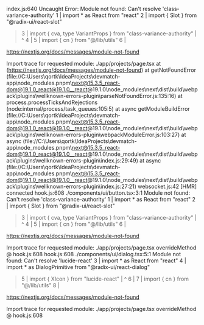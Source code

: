 index.js:640 Uncaught Error: Module not found: Can't resolve 'class-variance-authority'
  1 | import * as React from "react"
  2 | import { Slot } from "@radix-ui/react-slot"
> 3 | import { cva, type VariantProps } from "class-variance-authority"
    | ^
  4 |
  5 | import { cn } from "@/lib/utils"
  6 |

https://nextjs.org/docs/messages/module-not-found

Import trace for requested module:
./app/projects/page.tsx
    at <unknown> (https://nextjs.org/docs/messages/module-not-found)
    at getNotFoundError (file://C:\Users\qortk\IdeaProjects\devmatch-app\node_modules\.pnpm\next@15.3.5_react-dom@19.1.0_react@19.1.0__react@19.1.0\node_modules\next\dist\build\webpack\plugins\wellknown-errors-plugin\parseNotFoundError.js:135:16)
    at process.processTicksAndRejections (node:internal/process/task_queues:105:5)
    at async getModuleBuildError (file://C:\Users\qortk\IdeaProjects\devmatch-app\node_modules\.pnpm\next@15.3.5_react-dom@19.1.0_react@19.1.0__react@19.1.0\node_modules\next\dist\build\webpack\plugins\wellknown-errors-plugin\webpackModuleError.js:103:27)
    at async (file://C:\Users\qortk\IdeaProjects\devmatch-app\node_modules\.pnpm\next@15.3.5_react-dom@19.1.0_react@19.1.0__react@19.1.0\node_modules\next\dist\build\webpack\plugins\wellknown-errors-plugin\index.js:29:49)
    at async (file://C:\Users\qortk\IdeaProjects\devmatch-app\node_modules\.pnpm\next@15.3.5_react-dom@19.1.0_react@19.1.0__react@19.1.0\node_modules\next\dist\build\webpack\plugins\wellknown-errors-plugin\index.js:27:21)
websocket.js:42 [HMR] connected
hook.js:608 ./components/ui/button.tsx:3:1
Module not found: Can't resolve 'class-variance-authority'
  1 | import * as React from "react"
  2 | import { Slot } from "@radix-ui/react-slot"
> 3 | import { cva, type VariantProps } from "class-variance-authority"
    | ^
  4 |
  5 | import { cn } from "@/lib/utils"
  6 |

https://nextjs.org/docs/messages/module-not-found

Import trace for requested module:
./app/projects/page.tsx
overrideMethod @ hook.js:608
hook.js:608 ./components/ui/dialog.tsx:5:1
Module not found: Can't resolve 'lucide-react'
  3 | import * as React from "react"
  4 | import * as DialogPrimitive from "@radix-ui/react-dialog"
> 5 | import { XIcon } from "lucide-react"
    | ^
  6 |
  7 | import { cn } from "@/lib/utils"
  8 |

https://nextjs.org/docs/messages/module-not-found

Import trace for requested module:
./app/projects/page.tsx
overrideMethod @ hook.js:608
